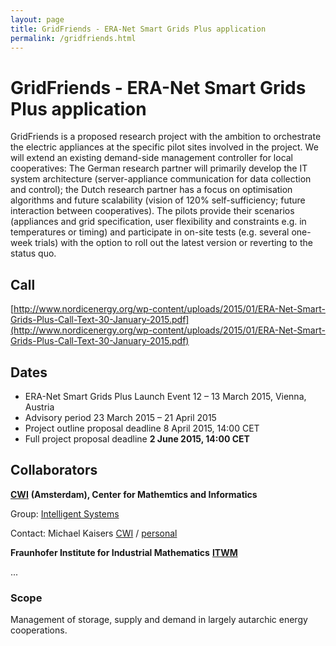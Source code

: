 ```yaml
---
layout: page
title: GridFriends - ERA-Net Smart Grids Plus application
permalink: /gridfriends.html
---
```

# GridFriends - ERA-Net Smart Grids Plus application

GridFriends is a proposed research project with the ambition to orchestrate the electric appliances at the specific pilot sites involved in the project. We will extend an existing demand-side management controller for local cooperatives: The German research partner will primarily develop the IT system architecture (server-appliance communication for data collection and control); the Dutch research partner has a focus on optimisation algorithms and future scalability (vision of 120% self-sufficiency; future interaction between cooperatives). The pilots provide their scenarios (appliances and grid specification, user flexibility and constraints e.g. in temperatures or timing) and participate in on-site tests (e.g. several one-week trials) with the option to roll out the latest version or reverting to the status quo.

## Call

[http://www.nordicenergy.org/wp-content/uploads/2015/01/ERA-Net-Smart-Grids-Plus-Call-Text-30-January-2015.pdf](http://www.nordicenergy.org/wp-content/uploads/2015/01/ERA-Net-Smart-Grids-Plus-Call-Text-30-January-2015.pdf)

## Dates

-   ERA-Net Smart Grids Plus Launch Event 12 – 13 March 2015, Vienna, Austria
-   Advisory period 23 March 2015 – 21 April 2015
-   Project outline proposal deadline 8 April 2015, 14:00 CET
-   Full project proposal deadline **2 June 2015, 14:00 CET**



## Collaborators

[**CWI**](http://www.cwi.nl/) **(Amsterdam), Center for Mathemtics and Informatics**

Group: [Intelligent Systems](https://www.cwi.nl/research-groups/intelligent-systems)

Contact: Michael Kaisers [CWI](http://www.cwi.nl/people/2693) / [personal](http://michaelkaisers.com/)



**Fraunhofer Institute for Industrial Mathematics** [**ITWM**](https://web.archive.org/web/20170429032645/http://www.itwm.fraunhofer.de/en.html)

...

### Scope

Management of storage, supply and demand in largely autarchic energy cooperations.

